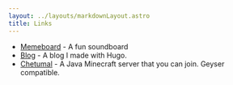 ```yaml
---
layout: ../layouts/markdownLayout.astro
title: Links
---
```


- [Memeboard](https://memeboard.yamifrankc.com) - A fun soundboard
- [Blog](https://trigomijes.com) - A blog I made with Hugo.
- [Chetumal](http://chetumal.xyz) - A Java Minecraft server that you can join. Geyser compatible.

